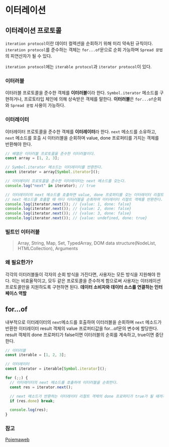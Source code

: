 # 이터레이션

## 이터레이션 프로토콜

`iteration protocol`이란 데이터 컬렉션을 순회하기 위해 미리 약속된 규칙이다. `iteration protocol`를 준수하는 객체는 `for...of`문으로 순회 가능하며 `Spread 문법`의 피연산자가 될 수 있다.

`iteration protocol`에는 `iterable protocol`과 `iterator protocol`이 있다.

### 이터러블

이터러블 프로토콜을 준수한 객체를 **이터러블**이라 한다. `Symbol.iterator` 메소드를 구현하거나, 프로토타입 체인에 의해 상속받은 객체를 말한다. **이터러블**은 `for...of`순회와 `Spread 문법` 사용이 가능하다.

### 이터레이터

이터레이터 프로토콜을 준수한 객체를 **이터레이터**라 한다. `next` 메소드를 소유하고, `next` 메소드를 호출 시 이터러블을 순회하며 value, done 프로퍼티를 가지는 객체를 반환해야 한다.

```js
// 배열은 이터러블 프로토콜을 준수한 이터러블이다.
const array = [1, 2, 3];

// Symbol.iterator 메소드는 이터레이터를 반환한다.
const iterator = array[Symbol.iterator]();

// 이터레이터 프로토콜을 준수한 이터레이터는 next 메소드를 갖는다.
console.log("next" in iterator); // true

// 이터레이터의 next 메소드를 호출하면 value, done 프로퍼티를 갖는 이터레이터 리절트 객체를 반환한다.
// next 메소드를 호출할 때 마다 이터러블을 순회하며 이터레이터 리절트 객체를 반환한다.
console.log(iterator.next()); // {value: 1, done: false}
console.log(iterator.next()); // {value: 2, done: false}
console.log(iterator.next()); // {value: 3, done: false}
console.log(iterator.next()); // {value: undefined, done: true}
```

### 빌트인 이터러블

> Array, String, Map, Set, TypedArray, DOM data structure(NodeList, HTMLCollection), Arguments

### 왜 필요한가?

각각의 이터러블들이 각자의 순회 방식을 가진다면, 사용자는 모든 방식을 지원해야 한다. 이는 비효율적이고, 모두 같은 프로토콜을 준수하게 함으로써 사용자는 이터레이션 프로토콜만을 지원하도록 구현하면 된다. **데이터 소비자와 데이터 소스를 연결하는 인터페이스 역할**

## for...of

내부적으로 이터레이터의 `next`메소드를 호출하여 이터러블을 순회하며 `next` 메소드가 반환한 이터레이터 result 객체의 value 프로퍼티값을 for...of문의 변수에 할당한다. result 객체의 done 프로퍼티가 false이면 이터러블의 순회를 계속하고, true이면 중단한다.

```js
// 이터러블
const iterable = [1, 2, 3];

// 이터레이터
const iterator = iterable[Symbol.iterator]();

for (;;) {
  // 이터레이터의 next 메소드를 호출하여 이터러블을 순회한다.
  const res = iterator.next();

  // next 메소드가 반환하는 이터레이터 리절트 객체의 done 프로퍼티가 true가 될 때까지 반복한다.
  if (res.done) break;

  console.log(res);
}
```

### 참고

[Poiemaweb](https://poiemaweb.com/es6-iteration-for-of)

